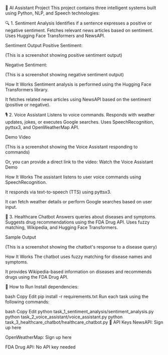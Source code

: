🧠 AI Assistant Project
This project contains three intelligent systems built using Python, NLP, and Speech technologies:

🔍 1. Sentiment Analysis
Identifies if a sentence expresses a positive or negative sentiment.
Fetches relevant news articles based on sentiment.
Uses Hugging Face Transformers and NewsAPI.

Sentiment Output
Positive Sentiment:

(This is a screenshot showing positive sentiment output)

Negative Sentiment:

(This is a screenshot showing negative sentiment output)

How It Works
Sentiment analysis is performed using the Hugging Face Transformers library.

It fetches related news articles using NewsAPI based on the sentiment (positive or negative).

🎙️ 2. Voice Assistant
Listens to voice commands.
Responds with weather updates, jokes, or executes Google searches.
Uses SpeechRecognition, pyttsx3, and OpenWeatherMap API.

Demo Video

(This is a screenshot showing the Voice Assistant responding to commands)

Or, you can provide a direct link to the video:
Watch the Voice Assistant Demo

How It Works
The assistant listens to user voice commands using SpeechRecognition.

It responds via text-to-speech (TTS) using pyttsx3.

It can fetch weather details or perform Google searches based on user input.

🏥 3. Healthcare Chatbot
Answers queries about diseases and symptoms.
Suggests drug recommendations using the FDA Drug API.
Uses fuzzy matching, Wikipedia, and Hugging Face Transformers.

Sample Output

(This is a screenshot showing the chatbot's response to a disease query)

How It Works
The chatbot uses fuzzy matching for disease names and symptoms.

It provides Wikipedia-based information on diseases and recommends drugs using the FDA Drug API.

🚀 How to Run
Install dependencies:

bash
Copy
Edit
pip install -r requirements.txt
Run each task using the following commands:

bash
Copy
Edit
python task_1_sentiment_analysis/sentiment_analysis.py
python task_2_voice_assistant/voice_assistant.py
python task_3_healthcare_chatbot/healthcare_chatbot.py
🔑 API Keys
NewsAPI: Sign up here

OpenWeatherMap: Sign up here

FDA Drug API: No API key needed

